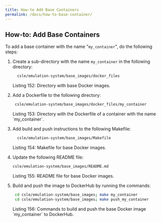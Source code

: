 ```yaml
---
title: How-to Add Base Containers
permalink: /docs/how-to-base-container/
---
```


## How-to: Add Base Containers
To add a base container with the name "`my_container`", do the following steps:

1. Create a sub-directory with the name `my_container` in the following directory:
   ```bash
     csle/emulation-system/base_images/docker_files
   ```
   <p class="captionFig">
   Listing 152: Directory with base Docker images.
   </p>
2. Add a Dockerfile to the following directory:
    ```bash
     csle/emulation-system/base_images/docker_files/my_container
    ```
   <p class="captionFig">
   Listing 153: Directory with the Dockerfile of a container with the name `my_container`.
   </p>
3. Add build and push instructions to the following Makefile:
    ```bash
      csle/emulation-system/base_images/Makefile
    ```
   <p class="captionFig">
   Listing 154: Makefile for base Docker images.
   </p>
4. Update the following README file:
     ```bash
     csle/emulation-system/base_images/README.md
     ```
   <p class="captionFig">
   Listing 155: README file for base Docker images.
   </p>
5. Build and push the image to DockerHub by running the commands:
    ```bash
     cd csle/emulation-system/base_images; make my_container
     cd csle/emulation-system/base_images; make push_my_container
    ```
   <p class="captionFig">
   Listing 156: Commands to build and push the base Docker image `my_container` to DockerHub.
   </p>
